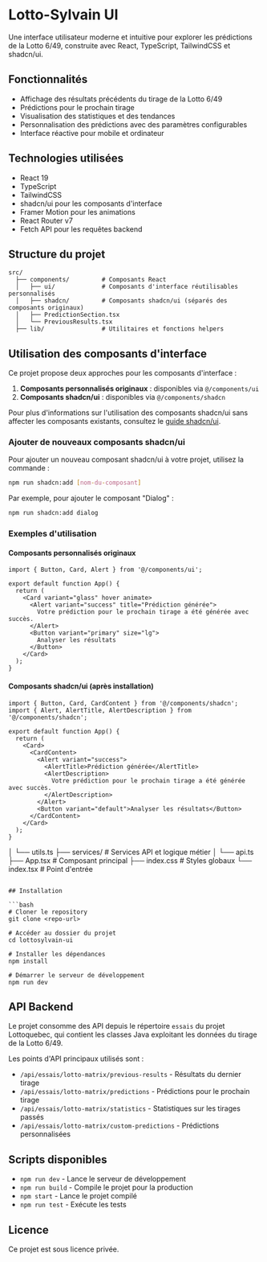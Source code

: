 # Lotto-Sylvain UI

Une interface utilisateur moderne et intuitive pour explorer les prédictions de la Lotto 6/49, construite avec React, TypeScript, TailwindCSS et shadcn/ui.

## Fonctionnalités

- Affichage des résultats précédents du tirage de la Lotto 6/49
- Prédictions pour le prochain tirage
- Visualisation des statistiques et des tendances
- Personnalisation des prédictions avec des paramètres configurables
- Interface réactive pour mobile et ordinateur

## Technologies utilisées

- React 19
- TypeScript
- TailwindCSS
- shadcn/ui pour les composants d'interface
- Framer Motion pour les animations
- React Router v7
- Fetch API pour les requêtes backend

## Structure du projet

```
src/
  ├── components/         # Composants React
  │   ├── ui/             # Composants d'interface réutilisables personnalisés
  │   ├── shadcn/         # Composants shadcn/ui (séparés des composants originaux)
  │   ├── PredictionSection.tsx
  │   └── PreviousResults.tsx
  ├── lib/                # Utilitaires et fonctions helpers
```

## Utilisation des composants d'interface

Ce projet propose deux approches pour les composants d'interface :

1. **Composants personnalisés originaux** : disponibles via `@/components/ui`
2. **Composants shadcn/ui** : disponibles via `@/components/shadcn`

Pour plus d'informations sur l'utilisation des composants shadcn/ui sans affecter les composants existants, consultez le [guide shadcn/ui](./docs/shadcn-guide.md).

### Ajouter de nouveaux composants shadcn/ui

Pour ajouter un nouveau composant shadcn/ui à votre projet, utilisez la commande :

```bash
npm run shadcn:add [nom-du-composant]
```

Par exemple, pour ajouter le composant "Dialog" :

```bash
npm run shadcn:add dialog
```

### Exemples d'utilisation

#### Composants personnalisés originaux

```tsx
import { Button, Card, Alert } from '@/components/ui';

export default function App() {
  return (
    <Card variant="glass" hover animate>
      <Alert variant="success" title="Prédiction générée">
        Votre prédiction pour le prochain tirage a été générée avec succès.
      </Alert>
      <Button variant="primary" size="lg">
        Analyser les résultats
      </Button>
    </Card>
  );
}
```

#### Composants shadcn/ui (après installation)

```tsx
import { Button, Card, CardContent } from '@/components/shadcn';
import { Alert, AlertTitle, AlertDescription } from '@/components/shadcn';

export default function App() {
  return (
    <Card>
      <CardContent>
        <Alert variant="success">
          <AlertTitle>Prédiction générée</AlertTitle>
          <AlertDescription>
            Votre prédiction pour le prochain tirage a été générée avec succès.
          </AlertDescription>
        </Alert>
        <Button variant="default">Analyser les résultats</Button>
      </CardContent>
    </Card>
  );
}
```
  │   └── utils.ts
  ├── services/           # Services API et logique métier
  │   └── api.ts
  ├── App.tsx             # Composant principal
  ├── index.css           # Styles globaux
  └── index.tsx           # Point d'entrée
```

## Installation

```bash
# Cloner le repository
git clone <repo-url>

# Accéder au dossier du projet
cd lottosylvain-ui

# Installer les dépendances
npm install

# Démarrer le serveur de développement
npm run dev
```

## API Backend

Le projet consomme des API depuis le répertoire `essais` du projet Lottoquebec, qui contient les classes Java exploitant les données du tirage de la Lotto 6/49.

Les points d'API principaux utilisés sont :
- `/api/essais/lotto-matrix/previous-results` - Résultats du dernier tirage
- `/api/essais/lotto-matrix/predictions` - Prédictions pour le prochain tirage
- `/api/essais/lotto-matrix/statistics` - Statistiques sur les tirages passés
- `/api/essais/lotto-matrix/custom-predictions` - Prédictions personnalisées

## Scripts disponibles

- `npm run dev` - Lance le serveur de développement
- `npm run build` - Compile le projet pour la production
- `npm start` - Lance le projet compilé
- `npm run test` - Exécute les tests

## Licence

Ce projet est sous licence privée.
